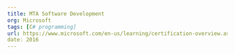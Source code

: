 ```yaml
---
title: MTA Software Development
org: Microsoft
tags: [C# programming]
url: https://www.microsoft.com/en-us/learning/certification-overview.aspx
date: 2016
---
```


<!-- The Tactical Emergency Medical Technician (TEMT) certification trains healthcare professionals to provide advanced medical care in tactical and high-risk environments, such as law enforcement operations, military settings, or emergency response scenarios. TEMTs are trained to rapidly assess and treat traumatic injuries, stabilize patients in adverse conditions, and closely collaborate with tactical and rescue teams to ensure the safety and well-being of victims. -->
